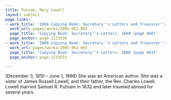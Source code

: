 ```yaml
---
title: Putnam, Mary Lowell
layout: subject
page_links:
- work_title: '1860 Copying Book: Secretary''s Letters and Treasurer''s Letters, 2005.062.003  '
  work_url: pages/works/2005-062-003
  page_title: 'Copying Book: Secretary''s Letters, 1860 (page 060)'
  page_anchor: page-1133550
- work_title: '1860 Copying Book: Secretary''s Letters and Treasurer''s Letters, 2005.062.003  '
  work_url: pages/works/2005-062-003
  page_title: 'Copying Book: Secretary''s Letters, 1860 (page 063)'
  page_anchor: page-1133553

---
```

<p>(December 3, 1810 – June 1, 1898) She was an American author. She was a sister of James Russell Lowell, and their father, the Rev. Charles Lowell. Lowell married Samuel R. Putnam in 1832 and later traveled abroad for several years.</p>